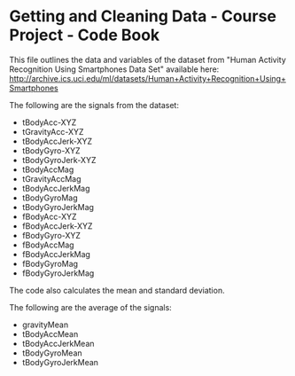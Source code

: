 Getting and Cleaning Data - Course Project - Code Book
======================================================

This file outlines the data and variables of the dataset from "Human Activity Recognition Using Smartphones Data Set" available here: http://archive.ics.uci.edu/ml/datasets/Human+Activity+Recognition+Using+Smartphones

The following are the signals from the dataset:
- tBodyAcc-XYZ
- tGravityAcc-XYZ
- tBodyAccJerk-XYZ
- tBodyGyro-XYZ
- tBodyGyroJerk-XYZ
- tBodyAccMag
- tGravityAccMag
- tBodyAccJerkMag
- tBodyGyroMag
- tBodyGyroJerkMag
- fBodyAcc-XYZ
- fBodyAccJerk-XYZ
- fBodyGyro-XYZ
- fBodyAccMag
- fBodyAccJerkMag
- fBodyGyroMag
- fBodyGyroJerkMag

The code also calculates the mean and standard deviation.

The following are the average of the signals:
- gravityMean
- tBodyAccMean
- tBodyAccJerkMean
- tBodyGyroMean
- tBodyGyroJerkMean